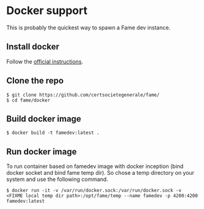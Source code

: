 # Docker support

This is probably the quickest way to spawn a Fame dev instance.

## Install docker

Follow the [official instructions](https://www.docker.com/community-edition).

## Clone the repo

    $ git clone https://github.com/certsocietegenerale/fame/
    $ cd fame/docker

## Build docker image

    $ docker build -t famedev:latest .

## Run docker image

To run container based on famedev image with docker inception (bind docker socket and bind fame temp dir).
So chose a temp directory on your system and use the following command.

    $ docker run -it -v /var/run/docker.sock:/var/run/docker.sock -v <FIXME local temp dir path>:/opt/fame/temp --name famedev -p 4200:4200 famedev:latest

